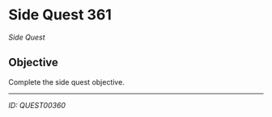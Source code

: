 # Side Quest 361

*Side Quest*

## Objective
Complete the side quest objective.

---
*ID: QUEST00360*